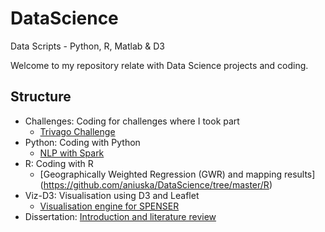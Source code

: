 # DataScience
Data Scripts - Python, R, Matlab &amp; D3

Welcome to my repository relate with Data Science projects and coding.

## Structure

* Challenges: Coding for challenges where I took part     
    + [Trivago Challenge](https://github.com/aniuska/DataScience/tree/master/Challenges)
* Python: Coding with Python
    + [NLP with Spark](https://github.com/aniuska/DataScience/tree/master/Python/spark-NLP)
* R: Coding with R
   + [Geographically Weighted Regression (GWR) and mapping results] (https://github.com/aniuska/DataScience/tree/master/R)
* Viz-D3: Visualisation using D3 and Leaflet    
    + [Visualisation engine for SPENSER](https://github.com/aniuska/DataScience/tree/master/Viz-D3)
* Dissertation: [Introduction and literature review](https://github.com/aniuska/DataScience/tree/master/disertation)
